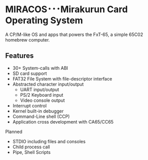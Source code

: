 # MIRACOS･･･Mirakurun Card Operating System

A CP/M-like OS and apps that powers the FxT-65, a simple 65C02 homebrew computer.

## Features

* 30+ System-calls with ABI
* SD card support
* FAT32 File System with file-descriptor interface
* Abstracted character input/output
  * UART input/output
  * PS/2 Keyboard input
  * Video console output
* Interrupt control
* Kernel built-in debugger
* Command-Line shell (CCP)
* Application cross development with CA65/CC65

Planned
* STDIO including files and consoles
* Child process call
* Pipe, Shell Scripts


